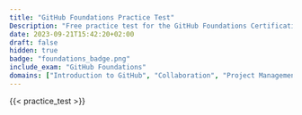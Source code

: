 ```yaml
---
title: "GitHub Foundations Practice Test"
Description: "Free practice test for the GitHub Foundations Certification Exam."
date: 2023-09-21T15:42:20+02:00
draft: false
hidden: true
badge: "foundations_badge.png"
include_exam: "GitHub Foundations"
domains: ["Introduction to GitHub", "Collaboration", "Project Management", "Modern Development"]
---
```


{{< practice_test >}}
